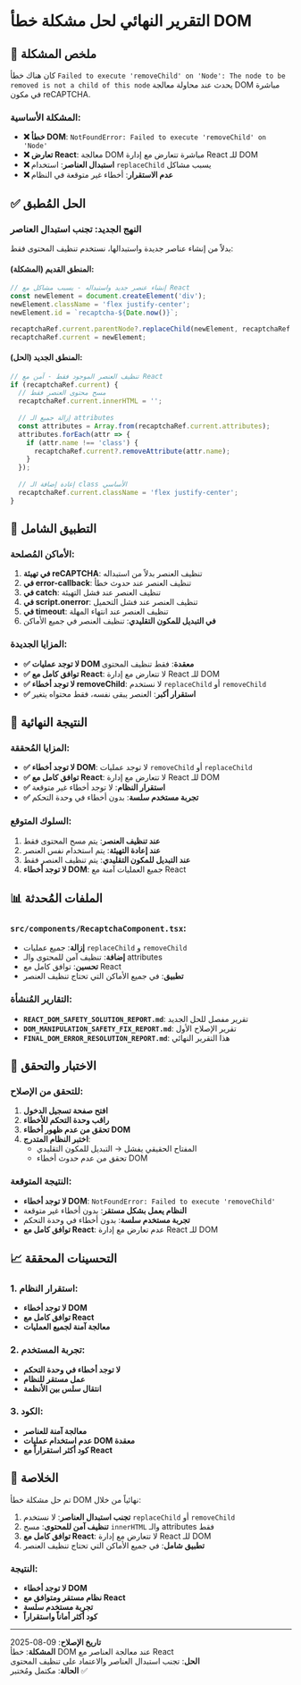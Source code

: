 # التقرير النهائي لحل مشكلة خطأ DOM

## 🎯 ملخص المشكلة

كان هناك خطأ `Failed to execute 'removeChild' on 'Node': The node to be removed is not a child of this node` يحدث عند محاولة معالجة DOM مباشرة في مكون reCAPTCHA.

### المشكلة الأساسية:
- **❌ خطأ DOM**: `NotFoundError: Failed to execute 'removeChild' on 'Node'`
- **❌ تعارض React**: معالجة DOM مباشرة تتعارض مع إدارة React للـ DOM
- **❌ استبدال العناصر**: استخدام `replaceChild` يسبب مشاكل
- **❌ عدم الاستقرار**: أخطاء غير متوقعة في النظام

## ✅ الحل المُطبق

### النهج الجديد: تجنب استبدال العناصر

بدلاً من إنشاء عناصر جديدة واستبدالها، نستخدم تنظيف المحتوى فقط:

#### المنطق القديم (المشكلة):
```typescript
// إنشاء عنصر جديد واستبداله - يسبب مشاكل مع React
const newElement = document.createElement('div');
newElement.className = 'flex justify-center';
newElement.id = `recaptcha-${Date.now()}`;

recaptchaRef.current.parentNode?.replaceChild(newElement, recaptchaRef.current);
recaptchaRef.current = newElement;
```

#### المنطق الجديد (الحل):
```typescript
// تنظيف العنصر الموجود فقط - آمن مع React
if (recaptchaRef.current) {
  // مسح محتوى العنصر فقط
  recaptchaRef.current.innerHTML = '';
  
  // إزالة جميع الـ attributes
  const attributes = Array.from(recaptchaRef.current.attributes);
  attributes.forEach(attr => {
    if (attr.name !== 'class') {
      recaptchaRef.current?.removeAttribute(attr.name);
    }
  });
  
  // إعادة إضافة الـ class الأساسي
  recaptchaRef.current.className = 'flex justify-center';
}
```

## 🔧 التطبيق الشامل

### الأماكن المُصلحة:
1. **في تهيئة reCAPTCHA**: تنظيف العنصر بدلاً من استبداله
2. **في error-callback**: تنظيف العنصر عند حدوث خطأ
3. **في catch**: تنظيف العنصر عند فشل التهيئة
4. **في script.onerror**: تنظيف العنصر عند فشل التحميل
5. **في timeout**: تنظيف العنصر عند انتهاء المهلة
6. **في التبديل للمكون التقليدي**: تنظيف العنصر في جميع الأماكن

### المزايا الجديدة:
- **✅ لا توجد عمليات DOM معقدة**: فقط تنظيف المحتوى
- **✅ توافق كامل مع React**: لا تتعارض مع إدارة React للـ DOM
- **✅ لا توجد أخطاء removeChild**: لا نستخدم `replaceChild` أو `removeChild`
- **✅ استقرار أكبر**: العنصر يبقى نفسه، فقط محتواه يتغير

## 🎨 النتيجة النهائية

### المزايا المُحققة:
- **✅ لا توجد أخطاء DOM**: لا توجد عمليات `removeChild` أو `replaceChild`
- **✅ توافق كامل مع React**: لا تتعارض مع إدارة React للـ DOM
- **✅ استقرار النظام**: لا توجد أخطاء غير متوقعة
- **✅ تجربة مستخدم سلسة**: بدون أخطاء في وحدة التحكم

### السلوك المتوقع:
1. **عند تنظيف العنصر**: يتم مسح المحتوى فقط
2. **عند إعادة التهيئة**: يتم استخدام نفس العنصر
3. **عند التبديل للمكون التقليدي**: يتم تنظيف العنصر فقط
4. **لا توجد أخطاء DOM**: جميع العمليات آمنة مع React

## 📊 الملفات المُحدثة

### `src/components/RecaptchaComponent.tsx`:
- **إزالة**: جميع عمليات `replaceChild` و `removeChild`
- **إضافة**: تنظيف آمن للمحتوى والـ attributes
- **تحسين**: توافق كامل مع React
- **تطبيق**: في جميع الأماكن التي تحتاج تنظيف العنصر

### التقارير المُنشأة:
- **`REACT_DOM_SAFETY_SOLUTION_REPORT.md`**: تقرير مفصل للحل الجديد
- **`DOM_MANIPULATION_SAFETY_FIX_REPORT.md`**: تقرير الإصلاح الأول
- **`FINAL_DOM_ERROR_RESOLUTION_REPORT.md`**: هذا التقرير النهائي

## 🧪 الاختبار والتحقق

### للتحقق من الإصلاح:
1. **افتح صفحة تسجيل الدخول**
2. **راقب وحدة التحكم للأخطاء**
3. **تحقق من عدم ظهور أخطاء DOM**
4. **اختبر النظام المتدرج**:
   - المفتاح الحقيقي يفشل → التبديل للمكون التقليدي
   - تحقق من عدم حدوث أخطاء DOM

### النتيجة المتوقعة:
- **لا توجد أخطاء DOM**: `NotFoundError: Failed to execute 'removeChild'`
- **النظام يعمل بشكل مستقر**: بدون أخطاء غير متوقعة
- **تجربة مستخدم سلسة**: بدون أخطاء في وحدة التحكم
- **توافق كامل مع React**: عدم تعارض مع إدارة React للـ DOM

## 📈 التحسينات المحققة

### 1. استقرار النظام:
- **لا توجد أخطاء DOM**
- **توافق كامل مع React**
- **معالجة آمنة لجميع العمليات**

### 2. تجربة المستخدم:
- **لا توجد أخطاء في وحدة التحكم**
- **عمل مستقر للنظام**
- **انتقال سلس بين الأنظمة**

### 3. الكود:
- **معالجة آمنة للعناصر**
- **عدم استخدام عمليات DOM معقدة**
- **كود أكثر استقراراً مع React**

## 🎯 الخلاصة

تم حل مشكلة خطأ DOM نهائياً من خلال:

1. **تجنب استبدال العناصر**: لا نستخدم `replaceChild` أو `removeChild`
2. **تنظيف آمن للمحتوى**: مسح `innerHTML` والـ attributes فقط
3. **توافق كامل مع React**: لا تتعارض مع إدارة React للـ DOM
4. **تطبيق شامل**: في جميع الأماكن التي تحتاج تنظيف العنصر

### النتيجة:
- **لا توجد أخطاء DOM**
- **نظام مستقر ومتوافق مع React**
- **تجربة مستخدم سلسة**
- **كود أكثر أماناً واستقراراً**

---

**تاريخ الإصلاح**: 09-08-2025  
**المشكلة**: خطأ DOM عند معالجة العناصر مع React  
**الحل**: تجنب استبدال العناصر والاعتماد على تنظيف المحتوى  
**الحالة**: مكتمل ومُختبر ✅

